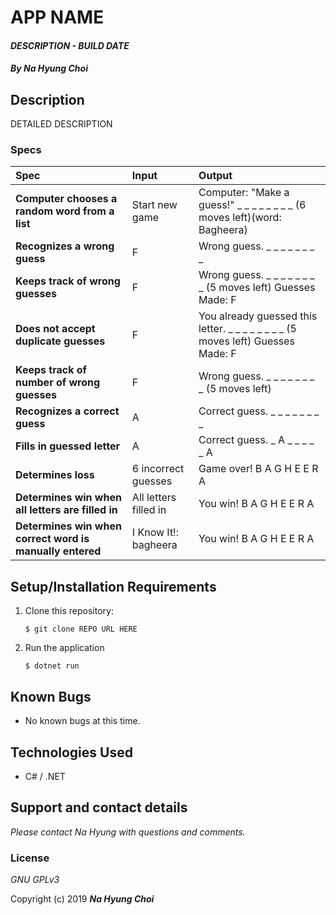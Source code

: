 # APP NAME

#### _DESCRIPTION - BUILD DATE_

#### _By **Na Hyung Choi**_

## Description

DETAILED DESCRIPTION

### Specs
| Spec | Input | Output |
| :-------------     | :------------- | :------------- |
| **Computer chooses a random word from a list** | Start new game | Computer: "Make a guess!" _ _ _ _ _ _ _ _ (6 moves left)(word: Bagheera) |
| **Recognizes a wrong guess** | F | Wrong guess. _ _ _ _ _ _ _ _ |
| **Keeps track of wrong guesses** | F | Wrong guess. _ _ _ _ _ _ _ _ (5 moves left) Guesses Made: F |
| **Does not accept duplicate guesses** | F | You already guessed this letter. _ _ _ _ _ _ _ _ (5 moves left) Guesses Made: F |
| **Keeps track of number of wrong guesses** | F | Wrong guess. _ _ _ _ _ _ _ _ (5 moves left)|
| **Recognizes a correct guess** | A | Correct guess. _ _ _ _ _ _ _ _ |
| **Fills in guessed letter** | A | Correct guess. _ A _ _ _ _ _ A |
| **Determines loss** | 6 incorrect guesses | Game over! B A G H E E R A |
| **Determines win when all letters are filled in** | All letters filled in | You win! B A G H E E R A |
| **Determines win when correct word is manually entered** | I Know It!: bagheera | You win! B A G H E E R A |

## Setup/Installation Requirements

1. Clone this repository:
    ```
    $ git clone REPO URL HERE
    ```
2. Run the application
    ```
    $ dotnet run
    ```

## Known Bugs
* No known bugs at this time.

## Technologies Used
* C# / .NET

## Support and contact details

_Please contact Na Hyung with questions and comments._

### License

*GNU GPLv3*

Copyright (c) 2019 **_Na Hyung Choi_**
